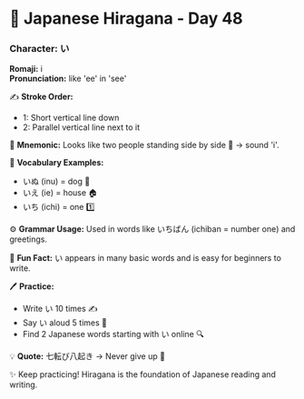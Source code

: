# 📖 Japanese Hiragana - Day 48

### Character: い  
**Romaji:** i  
**Pronunciation:** like 'ee' in 'see'  

✍️ **Stroke Order:**  
- 1: Short vertical line down
- 2: Parallel vertical line next to it

📝 **Mnemonic:** Looks like two people standing side by side 👬 → sound 'i'.  

📌 **Vocabulary Examples:**  
- いぬ (inu) = dog 🐶
- いえ (ie) = house 🏠
- いち (ichi) = one 1️⃣

⚙️ **Grammar Usage:** Used in words like いちばん (ichiban = number one) and greetings.  

🎉 **Fun Fact:** い appears in many basic words and is easy for beginners to write.  

🖊️ **Practice:**  
- Write い 10 times ✍️
- Say い aloud 5 times 🎤
- Find 2 Japanese words starting with い online 🔍

💡 **Quote:** 七転び八起き → Never give up 💪  

✨ Keep practicing! Hiragana is the foundation of Japanese reading and writing.
